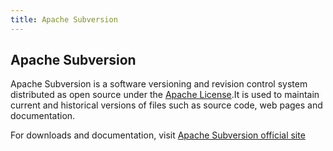 ```yaml
---
title: Apache Subversion
---
```

## Apache Subversion
Apache Subversion is a software versioning and revision control system distributed as open source under the [Apache License](https://en.wikipedia.org/wiki/Apache_License).It is used to maintain current and historical versions of files such as source code, web pages and documentation. 

For downloads and documentation, visit [Apache Subversion official site](https://subversion.apache.org)
